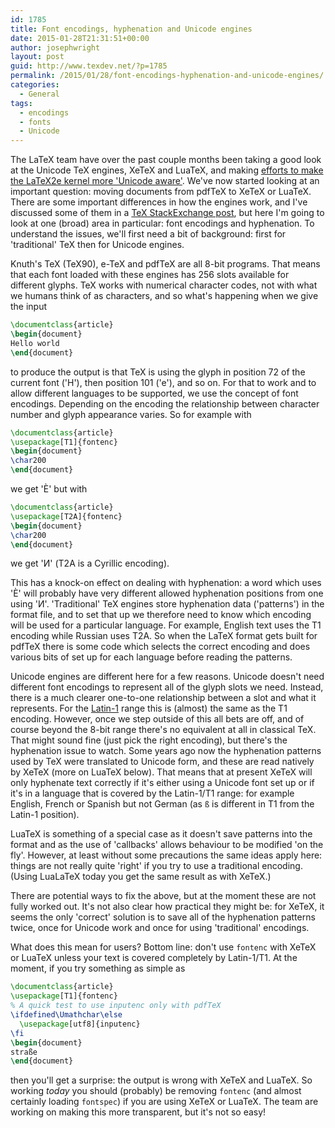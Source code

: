 ```yaml
---
id: 1785
title: Font encodings, hyphenation and Unicode engines
date: 2015-01-28T21:31:51+00:00
author: josephwright
layout: post
guid: http://www.texdev.net/?p=1785
permalink: /2015/01/28/font-encodings-hyphenation-and-unicode-engines/
categories:
  - General
tags:
  - encodings
  - fonts
  - Unicode
---
```

The LaTeX team have over the past couple months been taking a good look at the Unicode TeX engines, XeTeX and LuaTeX, and making [efforts to make the LaTeX2e kernel more 'Unicode aware'](/2015/01/17/latex2e-and-unicode-engines-the-detail/). We've now started looking at an important question: moving documents from pdfTeX to XeTeX or LuaTeX. There are some important differences in how the engines work, and I've discussed some of them in a [TeX StackExchange post](http://tex.stackexchange.com/a/222300/73), but here I'm going to look at one (broad) area in particular: font encodings and hyphenation. To understand the issues, we'll first need a bit of background: first for 'traditional' TeX then for Unicode engines.

Knuth's TeX (TeX90), e-TeX and pdfTeX are all 8-bit programs. That means that each font loaded with these engines has 256 slots available for different glyphs. TeX works with numerical character codes, not with what we humans think of as characters, and so what's happening when we give the input

```latex
\documentclass{article}
\begin{document}
Hello world
\end{document}
```

to produce the output is that TeX is using the glyph in position 72 of the current font ('H'), then position 101 ('e'), and so on. For that to work and to allow different languages to be supported, we use the concept of font encodings. Depending on the encoding the relationship between character number and glyph appearance varies. So for example with

```latex
\documentclass{article}
\usepackage[T1]{fontenc}
\begin{document}
\char200
\end{document}
```

we get 'È' but with

```latex
\documentclass{article}
\usepackage[T2A]{fontenc}
\begin{document}
\char200
\end{document}
```

we get 'И' (T2A is a Cyrillic encoding).

This has a knock-on effect on dealing with hyphenation: a word which uses 'È' will probably have very different allowed hyphenation positions from one using 'И'. 'Traditional' TeX engines store hyphenation data ('patterns') in the format file, and to set that up we therefore need to know which encoding will be used for a particular language. For example, English text uses the T1 encoding while Russian uses T2A. So when the LaTeX format gets built for pdfTeX there is some code which selects the correct encoding and does various bits of set up for each language before reading the patterns.

Unicode engines are different here for a few reasons. Unicode doesn't need different font encodings to represent all of the glyph slots we need. Instead, there is a much clearer one-to-one relationship between a slot and what it represents. For the [Latin-1](http://en.wikipedia.org/wiki/ISO/IEC_8859-1) range this is (almost) the same as the T1 encoding. However, once we step outside of this all bets are off, and of course beyond the 8-bit range there's no equivalent at all in classical TeX. That might sound fine (just pick the right encoding), but there's the hyphenation issue to watch. Some years ago now the hyphenation patterns used by TeX were translated to Unicode form, and these are read natively by XeTeX (more on LuaTeX below). That means that at present XeTeX will only hyphenate text correctly if it's either using a Unicode font set up or if it's in a language that is covered by the Latin-1/T1 range: for example English, French or Spanish but not German (as `ß` is different in T1 from the Latin-1 position).

LuaTeX is something of a special case as it doesn't save patterns into the format and as the use of 'callbacks' allows behaviour to be modified 'on the fly'. However, at least without some precautions the same ideas apply here: things are not really quite 'right' if you try to use a traditional encoding. (Using LuaLaTeX today you get the same result as with XeTeX.)

There are potential ways to fix the above, but at the moment these are not fully worked out. It's not also clear how practical they might be: for XeTeX, it seems the only 'correct' solution is to save all of the hyphenation patterns twice, once for Unicode work and once for using 'traditional' encodings.

What does this mean for users? Bottom line: don't use `fontenc` with XeTeX or LuaTeX unless your text is covered completely by Latin-1/T1. At the moment, if you try something as simple as

```latex
\documentclass{article}
\usepackage[T1]{fontenc}
% A quick test to use inputenc only with pdfTeX
\ifdefined\Umathchar\else
  \usepackage[utf8]{inputenc}
\fi
\begin{document}
straße
\end{document}
```

then you'll get a surprise: the output is wrong with XeTeX and LuaTeX. So working _today_ you should (probably) be removing `fontenc` (and almost certainly loading `fontspec`) if you are using XeTeX or LuaTeX. The team are working on making this more transparent, but it's not so easy!
